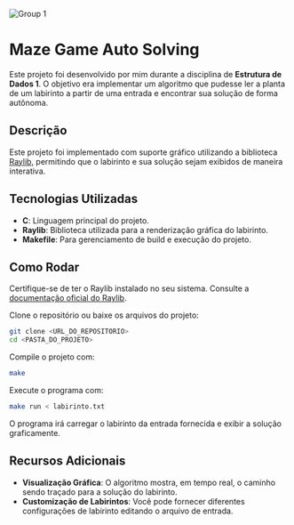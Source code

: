 ![Group 1](https://github.com/user-attachments/assets/f8a00b0c-8878-4786-ac7d-7ed08d333baa)
# Maze Game Auto Solving

Este projeto foi desenvolvido por mim durante a disciplina de **Estrutura de Dados 1**. O objetivo era implementar um algoritmo que pudesse ler a planta de um labirinto a partir de uma entrada e encontrar sua solução de forma autônoma.

## Descrição

Este projeto foi implementado com suporte gráfico utilizando a biblioteca [Raylib](https://www.raylib.com/), permitindo que o labirinto e sua solução sejam exibidos de maneira interativa.

## Tecnologias Utilizadas

* **C**: Linguagem principal do projeto.
* **Raylib**: Biblioteca utilizada para a renderização gráfica do labirinto.
* **Makefile**: Para gerenciamento de build e execução do projeto.

## Como Rodar

Certifique-se de ter o Raylib instalado no seu sistema. Consulte a [documentação oficial do Raylib](https://www.raylib.com/).

Clone o repositório ou baixe os arquivos do projeto:
```bash
git clone <URL_DO_REPOSITORIO>
cd <PASTA_DO_PROJETO>
```

Compile o projeto com:
```bash
make
```
Execute o programa com:
```bash
make run < labirinto.txt
```

O programa irá carregar o labirinto da entrada fornecida e exibir a solução graficamente.

## Recursos Adicionais
* **Visualização Gráfica**: O algoritmo mostra, em tempo real, o caminho sendo traçado para a solução do labirinto.
* **Customização de Labirintos**: Você pode fornecer diferentes configurações de labirinto editando o arquivo de entrada.
